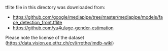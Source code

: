 tflite file in this directory was downloaded from:
- https://github.com/google/mediapipe/tree/master/mediapipe/models/face_detection_front.tflite
- https://github.com/yu4u/age-gender-estimation

Please note the license of the dataset (https://data.vision.ee.ethz.ch/cvl/rrothe/imdb-wiki)
